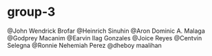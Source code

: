 # group-3

@John Wendrick Brofar 
@Heinrich Sinuhin 
@Aron Dominic A. Malaga 
@Godprey Macanim 
@Earvin Ilag Gonzales 
@Joice Reyes 
@Centvin Selegna 
@Ronnie Nehemiah Perez 
@dheboy maalihan
